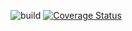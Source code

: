 ![build](https://github.com/madiskar/node-grpc-chain/workflows/build/badge.svg) [![Coverage Status](https://coveralls.io/repos/github/madiskar/node-grpc-chain/badge.svg?branch=master)](https://coveralls.io/github/madiskar/node-grpc-chain?branch=master)
